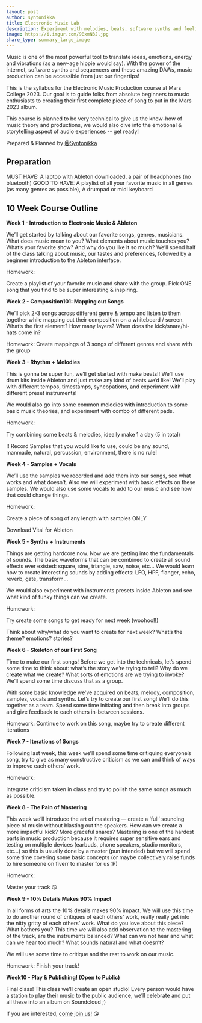 ```yaml
---
layout: post
author: syntonikka
title: Electronic Music Lab
description: Experiment with melodies, beats, software synths and feelings in the desert
image: https://i.imgur.com/9BxmN3J.jpg
share_type: summary_large_image
---
```


Music is one of the most powerful tool to translate ideas, emotions, energy and vibrations (as a new-age hippie would say). With the power of the internet, software synths and sequencers and these amazing DAWs, music production can be accessible from just our fingertips!

This is the syllabus for the Electronic Music Production course at Mars College 2023. Our goal is to guide folks from absolute beginners to music enthusiasts to creating their first complete piece of song to put in the Mars 2023 album.

This course is planned to be very technical to give us the know-how of music theory and productions, we would also dive into the emotional & storytelling aspect of audio experiences -- get ready!

Prepared & Planned by [@Syntonikka](https://syntonikka.xyz)

## Preparation

MUST HAVE: A laptop with Ableton downloaded, a pair of headphones (no bluetooth)
GOOD TO HAVE: A playlist of all your favorite music in all genres (as many genres as possible), A drumpad or midi keyboard

## 10 Week Course Outline

**Week 1 - Introduction to Electronic Music & Ableton**

We’ll get started by talking about our favorite songs, genres, musicians. What does music mean to you? What elements about music touches you? What’s your favorite show? And why do you like it so much? We’ll spend half of the class talking about music, our tastes and preferences, followed by a beginner introduction to the Ableton interface.

Homework:

Create a playlist of your favorite music and share with the group. Pick ONE song that you find to be super interesting & inspiring.

**Week 2 - Composition101: Mapping out Songs**

We’ll pick 2-3 songs across different genre & tempo and listen to them together while mapping out their composition on a whiteboard / screen. What’s the first element? How many layers? When does the kick/snare/hi-hats come in?

Homework:
Create mappings of 3 songs of different genres and share with the group

**Week 3 - Rhythm + Melodies**

This is gonna be super fun, we’ll get started with make beats!! We’ll use drum kits inside Ableton and just make any kind of beats we’d like! We’ll play with different tempos, timestamps, syncopations, and experiment with different preset instruments!

We would also go into some common melodies with introduction to some basic music theories, and experiment with combo of different pads.

Homework:

Try combining some beats & melodies, ideally make 1 a day (5 in total)

!! Record Samples that you would like to use, could be any sound, manmade, natural, percussion, environment, there is no rule!

**Week 4 - Samples + Vocals**

We’ll use the samples we recorded and add them into our songs, see what works and what doesn’t. Also we will experiment with basic effects on these samples. We would also use some vocals to add to our music and see how that could change things.

Homework:

Create a piece of song of any length with samples ONLY

Download Vital for Ableton

**Week 5 - Synths + Instruments**

Things are getting hardcore now. Now we are getting into the fundamentals of sounds. The basic waveforms that can be combined to create all sound effects ever existed: square, sine, triangle, saw, noise, etc… We would learn how to create interesting sounds by adding effects: LFO, HPF, flanger, echo, reverb, gate, transform…

We would also experiment with instruments presets inside Ableton and see what kind of funky things can we create.

Homework:

Try create some songs to get ready for next week (woohoo!!)

Think about why/what do you want to create for next week? What’s the theme? emotions? stories?

**Week 6 - Skeleton of our First Song**

Time to make our first songs! Before we get into the technicals, let’s spend some time to think about: what’s the story we’re trying to tell? Why do we create what we create? What sorts of emotions are we trying to invoke? We’ll spend some time discuss that as a group.

With some basic knowledge we’ve acquired on beats, melody, composition, samples, vocals and synths. Let’s try to create our first song! We’ll do this together as a team. Spend some time initiating and then break into groups and give feedback to each others in-between sessions.

Homework:
Continue to work on this song, maybe try to create different iterations

**Week 7 - Iterations of Songs**

Following last week, this week we’ll spend some time critiquing everyone’s song, try to give as many constructive criticism as we can and think of ways to improve each others’ work.

Homework:

Integrate criticism taken in class and try to polish the same songs as much as possible.

**Week 8 - The Pain of Mastering**

This week we’ll introduce the art of mastering — create a ‘full’ sounding piece of music without blasting out the speakers. How can we create a more impactful kick? More graceful snares? Mastering is one of the hardest parts in music production because it requires super sensitive ears and testing on multiple devices (earbuds, phone speakers, studio monitors, etc…) so this is usually done by a master (pun intended) but we will spend some time covering some basic concepts (or maybe collectively raise funds to hire someone on fiverr to master for us :P)

Homework:

Master your track 😘

**Week 9 - 10% Details Makes 90% Impact**

In all forms of arts the 10% details makes 90% impact. We will use this time to do another round of critiques of each others’ work, really really get into the nitty gritty of each others’ work. What do you love about this piece? What bothers you? This time we will also add observation to the mastering of the track, are the instruments balanced? What can we not hear and what can we hear too much? What sounds natural and what doesn’t?

We will use some time to critique and the rest to work on our music.

Homework:
Finish your track!

**Week10 - Play & Publishing! (Open to Public)**

Final class! This class we’ll create an open studio! Every person would have a station to play their music to the public audience, we’ll celebrate and put all these into an album on Soundcloud ;)

If you are interested, [come join us!](/join) 😘
